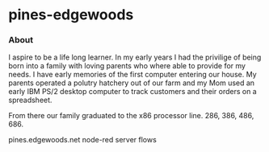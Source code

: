 pines-edgewoods
===============

### About

I aspire to be a life long learner.  In my early years I had the privilige of being born into a family with loving parents who where able to provide for my needs.  I have early memories of the first computer entering our house.  My parents operated a polutry hatchery out of our farm and my Mom used an early IBM PS/2 desktop computer to track customers and their orders on a spreadsheet.  

From there our family graduated to the x86 processor line.  286, 386, 486, 686.


pines.edgewoods.net node-red server flows